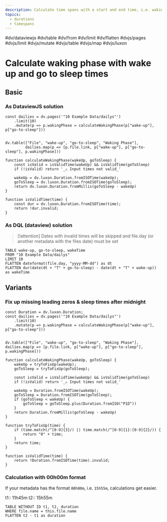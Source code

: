 ```yaml
---
description: Calculate time spans with a start and end time, i.e. waking phase by wake up and go to sleep times
topics: 
  - durations
  - timespans
---
```

#dv/dataviewjs #dv/table #dv/from #dv/limit #dv/flatten #dvjs/pages #dvjs/limit #dvjs/mutate #dvjs/table #dvjs/map #dvjs/luxon 

# Calculate waking phase with wake up and go to sleep times
## Basic 
### As DataviewJS solution
```dataviewjs
const dailies = dv.pages('"10 Example Data/dailys"')
	.limit(10)
	.mutate(p => p.wakingPhase = calculateWakingPhase(p["wake-up"], p["go-to-sleep"]))


dv.table(["File", "wake-up", "go-to-sleep", "Waking Phase"], 
		 dailies.map(p => [p.file.link, p["wake-up"], p["go-to-sleep"], p.wakingPhase]))

function calculateWakingPhase(wakeUp, goToSleep) {
	const isValid = isValidTime(wakeUp) && isValidTime(goToSleep)
	if (!isValid) return '_⚠ Input times not valid_'
	
	wakeUp = dv.luxon.Duration.fromISOTime(wakeUp);
	goToSleep = dv.luxon.Duration.fromISOTime(goToSleep);
	return dv.luxon.Duration.fromMillis(goToSleep - wakeUp) 
}

function isValidTime(time) {
	const dur = dv.luxon.Duration.fromISOTime(time);
	return !dur.invalid;
}
```

### As DQL (dataview) solution
> [!attention] Dates with invalid times will be skipped and file.day (or another metadata with the files date) must be set 

```dataview
TABLE wake-up, go-to-sleep, wakeTime
FROM "10 Example Data/dailys"
LIMIT 10
FLATTEN dateformat(file.day, "yyyy-MM-dd") as dt
FLATTEN dur(date(dt + "T" + go-to-sleep) - date(dt + "T" + wake-up)) as wakeTime
```

## Variants

### Fix up missing leading zeros & sleep times after midnight

```dataviewjs
const Duration = dv.luxon.Duration;
const dailies = dv.pages('"10 Example Data/dailys"')
	.limit(10)
	.mutate(p => p.wakingPhase = calculateWakingPhase(p["wake-up"], p["go-to-sleep"]))


dv.table(["File", "wake-up", "go-to-sleep", "Waking Phase"], dailies.map(p => [p.file.link, p["wake-up"], p["go-to-sleep"], p.wakingPhase]))

function calculateWakingPhase(wakeUp, goToSleep) {
	wakeUp = tryToFixUp(wakeUp);
	goToSleep = tryToFixUp(goToSleep);
	
	const isValid = isValidTime(wakeUp) && isValidTime(goToSleep)
	if (!isValid) return '_⚠ Input times not valid_'
	
	wakeUp = Duration.fromISOTime(wakeUp);
	goToSleep = Duration.fromISOTime(goToSleep);
	if (goToSleep < wakeUp) {
		goToSleep = goToSleep.plus(Duration.fromISO("P1D"))
	}
	return Duration.fromMillis(goToSleep - wakeUp) 
}

function tryToFixUp(time) {
	if (time.match(/^[0-9]{3}/) || time.match(/^[0-9]{1}:[0-9]{2}/)) {
		return "0" + time;
	}
	return time;
}

function isValidTime(time) {
	return !Duration.fromISOTime(time).invalid;
}
```

### Calculation with 00h00m format

If your metadata has the format `00h00m`, i.e. `15h55m`, calculations get easier.

t1:: 11h45m
t2:: 15h55m

```dataview
TABLE WITHOUT ID t1, t2, duration
WHERE file.name = this.file.name
FLATTEN t2 - t1 as duration
```
